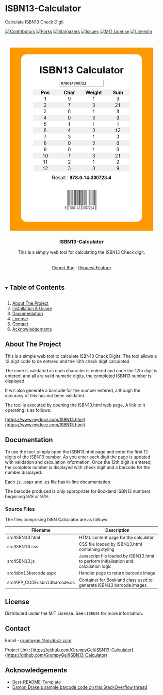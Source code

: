 # ISBN13-Calculator
Calculate ISBN13 Check Digit

[![Contributors][contributors-shield]][contributors-url]
[![Forks][forks-shield]][forks-url]
[![Stargazers][stars-shield]][stars-url]
[![Issues][issues-shield]][issues-url]
[![MIT License][license-shield]][license-url]
[![LinkedIn][linkedin-shield]][linkedin-url]



<!-- PROJECT LOGO -->
<br />
<p align="center">
  <a href="https://github.com/GrumpyGel/ISBN13-Calculator">
    <img src="src/images/ISBN13.png" alt="Sent Summary">
  </a>

  <h3 align="center">ISBN13-Calculator</h3>

  <p align="center">
    This is a simply web tool for calculating the ISBN13 Check digit.
    <br />
    <br />
    <br />
    <a href="https://github.com/GrumpyGel/ISBN13-Calculator/issues">Report Bug</a>
    ·
    <a href="https://github.com/GrumpyGel/ISBN13-Calculator/issues">Request Feature</a>
  </p>
</p>



<!-- TABLE OF CONTENTS -->
<details open="open">
  <summary><h2 style="display: inline-block">Table of Contents</h2></summary>
  <ol>
    <li><a href="#about-the-project">About The Project</a></li>
    <li><a href="#installation--usage">Installation &amp; Usage</a></li>
    <li><a href="#documentation">Documentation</a></li>
    <li><a href="#license">License</a></li>
    <li><a href="#contact">Contact</a></li>
    <li><a href="#acknowledgements">Acknowledgements</a></li>
  </ol>
</details>


<!-- ABOUT THE PROJECT -->
## About The Project

This is a simple web tool to calculate ISBN13 Check Digits.  The tool allows a 12 digit code to be entered and the 13th check digit calculated.

The code is validated as each character is entered and once the 12th digit is entered, and all are valid numeric digits, the completed ISBN13 number is displayed.

It will also generate a barcode for the number entered, although the accuracy of this has not been validated.

The tool is executed by opening the ISBN13.html web page.  A link to it operating is as follows:

[https://www.mydocz.com/ISBN13.html](https://www.mydocz.com/ISBN13.html)


<!-- DOCUMENTATION -->
## Documentation

To use the tool, simply open the ISBN13.html page and enter the first 12 digits of the ISBN13 number.  As you enter each digit the page is updated with validation and calculation information.  Once the 12th digit is entered, the complete number is displayed with check digit and a barcode for the number displayed.

Each .js, .aspx and .cs file has in-line documentation.

The barcode produced is only appropriate for Bookland ISBN13 numbers beginning 978 or 979.


### Source Files

The files comprising ISBN Calculator are as follows:
  
| Filename | Description |
| --- | --- |
| src/ISBN13.html | HTML content page for the calculator |
| src/ISBN13.css | CSS file loaded by ISBN13.html containing styling |
| src/ISBN13.js | Javascript file loaded by ISBN13.html to perform initialisation and calculation logic |
| src/isbn13barcode.aspx | Handler page to return barcode image |
| src/APP_CODE/isbn13barcode.cs | Container for Bookland class used to generate ISBN13 barcode images |


<!-- LICENSE -->
## License

Distributed under the MIT License. See `LICENSE` for more information.



<!-- CONTACT -->
## Contact

Email - [grumpygel@mydocz.com](mailto:grumpygel@mydocz.com)

Project Link: [https://github.com/GrumpyGel/ISBN13-Calculator](https://github.com/GrumpyGel/ISBN13-Calculator)



<!-- ACKNOWLEDGEMENTS -->
## Acknowledgements

* [Best-README-Template](https://github.com/othneildrew/Best-README-Template)
* [Damon Drake's sample barcode code on this StackOverflow thread](https://stackoverflow.com/questions/13072676/how-do-i-create-a-dynamic-isbn-13-barcode-image-in-c-sharp)



<!-- MARKDOWN LINKS & IMAGES -->
<!-- https://www.markdownguide.org/basic-syntax/#reference-style-links -->
[contributors-shield]: https://img.shields.io/github/contributors/GrumpyGel/ISBN13-Calculator.svg?style=for-the-badge
[contributors-url]: https://github.com/GrumpyGel/ISBN13-Calculator/graphs/contributors
[forks-shield]: https://img.shields.io/github/forks/GrumpyGel/ISBN13-Calculator.svg?style=for-the-badge
[forks-url]: https://github.com/GrumpyGel/ISBN13-Calculator/network/members
[stars-shield]: https://img.shields.io/github/stars/GrumpyGel/ISBN13-Calculator.svg?style=for-the-badge
[stars-url]: https://github.com/GrumpyGel/ISBN13-Calculator/stargazers
[issues-shield]: https://img.shields.io/github/issues/GrumpyGel/ISBN13-Calculator.svg?style=for-the-badge
[issues-url]: https://github.com/GrumpyGel/ISBN13-Calculator/issues
[license-shield]: https://img.shields.io/github/license/GrumpyGel/ISBN13-Calculator.svg?style=for-the-badge
[license-url]: https://github.com/GrumpyGel/ISBN13-Calculator/blob/master/LICENSE.txt
[linkedin-shield]: https://img.shields.io/badge/-LinkedIn-black.svg?style=for-the-badge&logo=linkedin&colorB=555
[linkedin-url]: https://linkedin.com/in/gerald-moull-41b5265
